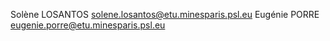Solène LOSANTOS <solene.losantos@etu.minesparis.psl.eu>
Eugénie PORRE <eugenie.porre@etu.minesparis.psl.eu>
